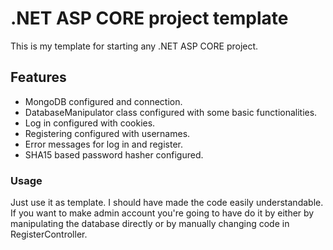 # .NET ASP CORE project template

This is my template for starting any .NET ASP CORE project.

## Features

- MongoDB configured and connection.
- DatabaseManipulator class configured with some basic functionalities.
- Log in configured with cookies.
- Registering configured with usernames. 
- Error messages for log in and register.
- SHA15 based password hasher configured.

### Usage

Just use it as template. I should have made the code easily understandable.
If you want to make admin account you're going to have do it by either by manipulating the database directly or by manually changing code in RegisterController.
